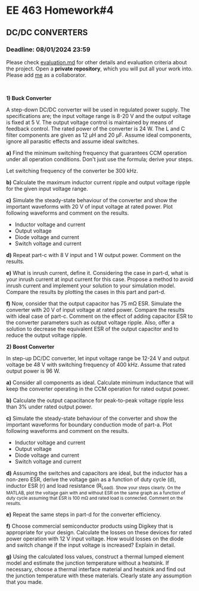 # EE 463 Homework#4

## DC/DC CONVERTERS

### Deadline: 08/01/2024 23:59

Please check [evaluation.md](evaluation.md) for other details and evaluation criteria about the project. Open a **private repository**, which you will put all your work into. Please add [me](https://github.com/OgunAltun) as a collaborator.

<br />

**1) Buck Converter**<br />

A step-down DC/DC converter will be used in regulated power supply. The specifications are; the input voltage range is 8-20 V and the output voltage is fixed at 5 V. The output voltage control is maintained by means of feedback control. The rated power of the converter is 24 W. The L and C filter components are given as 12 µH and 20 µF. Assume ideal components, ignore all parasitic effects and assume ideal switches.

**a)** Find the minimum switching frequency that guarantees CCM operation under all operation conditions. Don't just use the formula; derive your steps.

Let switching frequency of the converter be 300 kHz.

**b)** Calculate the maximum inductor current ripple and output voltage ripple for the given input voltage range.

**c)** Simulate the steady-state behaviour of the converter and show the important waveforms with 20 V of input voltage at rated power. Plot following waveforms and comment on the results.
* Inductor voltage and current
* Output voltage
* Diode voltage and current
* Switch voltage and current

**d)** Repeat part-c with 8 V input and 1 W output power. Comment on the results.

**e)** What is inrush current, define it. Considering the case in part-d, what is your inrush current at input current for this case. Propose a method to avoid inrush current and implement your solution to your simulation model. Compare the results by plotting the cases in this part and part-d.

**f)** Now, consider that the output capacitor has 75 mΩ ESR. Simulate the converter with 20 V of input voltage at rated power. Compare the results with ideal case of part-c. Comment on the effect of adding capacitor ESR to the converter parameters such as output voltage ripple. Also, offer a solution to decrease the equivalent ESR of the output capacitor and to reduce the output voltage ripple.

**2) Boost Converter**<br />

In step-up DC/DC converter, let input voltage range be 12-24 V and output voltage be 48 V with switching frequency of 400 kHz. Assume that rated output power is 96 W.

**a)** Consider all components as ideal. Calculate minimum inductance that will keep the converter operating in the CCM operation for rated output power.

**b)** Calculate the output capacitance for peak-to-peak voltage ripple less than 3% under rated output power.

**c)** Simulate the steady-state behaviour of the converter and show the important waveforms for boundary conduction mode of part-a. Plot following waveforms and comment on the results.
* Inductor voltage and current
* Output voltage
* Diode voltage and current
* Switch voltage and current

**d)** Assuming the switches and capacitors are ideal, but the inductor has a non-zero ESR, derive the voltage gain as a function of duty cycle (d), inductor ESR (r) and load resistance (R<sub>Load). Show your steps clearly. On the MATLAB, plot the voltage gain with and without ESR on the same graph as a function of duty cycle assuming that ESR is 100 mΩ and rated load is connected. Comment on the results.

**e)** Repeat the same steps in part-d for the converter efficiency.

**f)** Choose commercial semiconductor products using Digikey that is appropriate for your design. Calculate the losses on these devices for rated power operation with 12 V input voltage. How would losses on the diode and switch change if the input voltage is increased? Explain in detail.

**g)** Using the calculated loss values, construct a thermal lumped element model and estimate the junction temperature without a heatsink. If necessary, choose a thermal interface material and heatsink and find out the junction temperature with these materials. Clearly state any assumption that you made.
